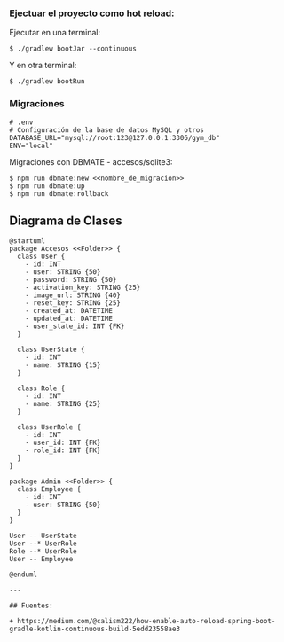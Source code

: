 ### Ejectuar el proyecto como hot reload:

Ejecutar en una terminal:

    $ ./gradlew bootJar --continuous

Y en otra terminal:

    $ ./gradlew bootRun

### Migraciones

    # .env
    # Configuración de la base de datos MySQL y otros
    DATABASE_URL="mysql://root:123@127.0.0.1:3306/gym_db"
    ENV="local"

Migraciones con DBMATE - accesos/sqlite3:

    $ npm run dbmate:new <<nombre_de_migracion>>
    $ npm run dbmate:up
    $ npm run dbmate:rollback

## Diagrama de Clases



```plantuml
@startuml
package Accesos <<Folder>> {
  class User {
    - id: INT
    - user: STRING {50}
    - password: STRING {50}
    - activation_key: STRING {25}
    - image_url: STRING {40}
    - reset_key: STRING {25}
    - created_at: DATETIME
    - updated_at: DATETIME
    - user_state_id: INT {FK}
  }

  class UserState {
    - id: INT
    - name: STRING {15}
  }

  class Role {
    - id: INT
    - name: STRING {25}
  }

  class UserRole {
    - id: INT
    - user_id: INT {FK}
    - role_id: INT {FK}
  }
}

package Admin <<Folder>> {
  class Employee {
    - id: INT
    - user: STRING {50}
  }
}

User -- UserState
User --* UserRole
Role --* UserRole
User -- Employee

@enduml

---

## Fuentes:

+ https://medium.com/@calism222/how-enable-auto-reload-spring-boot-gradle-kotlin-continuous-build-5edd23558ae3